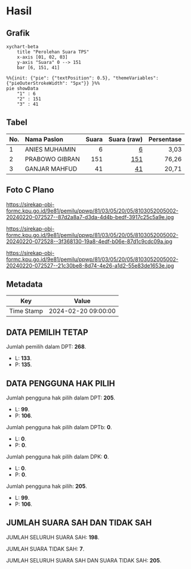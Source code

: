 # Hasil

## Grafik

```mermaid
xychart-beta
    title "Perolehan Suara TPS"
    x-axis [01, 02, 03]
    y-axis "Suara" 0 --> 151
    bar [6, 151, 41]
```

```mermaid
%%{init: {"pie": {"textPosition": 0.5}, "themeVariables": {"pieOuterStrokeWidth": "5px"}} }%%
pie showData
    "1" : 6
    "2" : 151
    "3" : 41
```

## Tabel

| No. | Nama Paslon    | Suara | Suara (raw) | Persentase |
|:--- |:-------------- | -----:| -----------:| ----------:|
| 1   | ANIES MUHAIMIN | 6     | [6][p-1]    | 3,03       |
| 2   | PRABOWO GIBRAN | 151   | [151][p-2]  | 76,26      |
| 3   | GANJAR MAHFUD  | 41    | [41][p-3]   | 20,71      |


[p-1]: https://github.com/gigit-pemilu/pemilu-2024-81-maluku/blob/main/pilpres/hitung-suara/sub/81-maluku/sub/03-kepulauan-tanimbar/sub/05-tanimbar-utara/sub/2005-keliobar/sub/002-tps/sub/paslon-1.txt
[p-2]: https://github.com/gigit-pemilu/pemilu-2024-81-maluku/blob/main/pilpres/hitung-suara/sub/81-maluku/sub/03-kepulauan-tanimbar/sub/05-tanimbar-utara/sub/2005-keliobar/sub/002-tps/sub/paslon-2.txt
[p-3]: https://github.com/gigit-pemilu/pemilu-2024-81-maluku/blob/main/pilpres/hitung-suara/sub/81-maluku/sub/03-kepulauan-tanimbar/sub/05-tanimbar-utara/sub/2005-keliobar/sub/002-tps/sub/paslon-3.txt

## Foto C Plano

https://sirekap-obj-formc.kpu.go.id/9e81/pemilu/ppwp/81/03/05/20/05/8103052005002-20240220-072527--87d2a8a7-d3da-4d4b-bedf-3917c25c5a9e.jpg

https://sirekap-obj-formc.kpu.go.id/9e81/pemilu/ppwp/81/03/05/20/05/8103052005002-20240220-072528--3f368130-19a8-4edf-b06e-87d1c9cdc09a.jpg

https://sirekap-obj-formc.kpu.go.id/9e81/pemilu/ppwp/81/03/05/20/05/8103052005002-20240220-072527--21c30be8-8d74-4e26-a1d2-55e83de1653e.jpg


## Metadata

| Key        | Value               |
| ---------- | ------------------- |
| Time Stamp | 2024-02-20 09:00:00 |


## DATA PEMILIH TETAP

Jumlah pemilih dalam DPT: **268**.
 * L: **133**.
 * P: **135**.

## DATA PENGGUNA HAK PILIH

Jumlah pengguna hak pilih dalam DPT: **205**.
 * L: **99**.
 * P: **106**.

Jumlah pengguna hak pilih dalam DPTb: **0**.
 * L: **0**.
 * P: **0**.

Jumlah pengguna hak pilih dalam DPK: **0**.
 * L: **0**.
 * P: **0**.

Jumlah pengguna hak pilih: **205**.
 * L: **99**.
 * P: **106**.

## JUMLAH SUARA SAH DAN TIDAK SAH

JUMLAH SELURUH SUARA SAH: **198**.

JUMLAH SUARA TIDAK SAH: **7**.

JUMLAH SELURUH SUARA SAH DAN SUARA TIDAK SAH: **205**.


